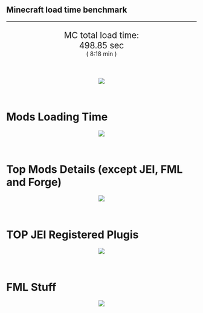 ## Minecraft load time benchmark


---

<p align="center" style="font-size:160%;">
MC total load time:<br>
498.85 sec
<br>
<sup><sub>(
8:18 min
)</sub></sup>
</p>

<br>


<p align="center">
<img src="https://quickchart.io/chart?w=400&h=30&c={
  type: 'horizontalBar',
  data: {
    datasets: [
      {label:      'MODS:', data: [294.09]},
      {label: 'FML stuff:', data: [204.76]}
    ]
  },
  options: {
    scales: {
      xAxes: [{display: false,stacked: true}],
      yAxes: [{display: false,stacked: true}],
    },
    elements: {rectangle: {borderWidth: 2}},
    legend: {display: false,},
    plugins: {datalabels: {color: 'white',formatter: (value, context) =>
      [context.dataset.label, value].join(' ')
    }}
  }
}"/>
</p>

<br>

# Mods Loading Time
<p align="center">
<img src="https://quickchart.io/chart?w=400&h=300&c={
  type: 'outlabeledPie',
  options: {
    cutoutPercentage: 25,
    plugins: {
      legend: !1,
      outlabels: {
        stretch: 5,
        padding: 1,
        text: (v,i)=>[
          v.labels[v.dataIndex],' ',
          (v.percent*1000|0)/10,
          String.fromCharCode(37)].join('')
      }
    }
  },
  data: {...
`
436e17  20.64s Had Enough Items;
3C6315  23.39s Had Enough Items (Plugins);
516fa8  12.66s Ender IO;
a651a8  10.18s IndustrialCraft 2;
8f3087   9.96s Forge Mod Loader;
813e81   8.83s OpenComputers;
5161a8   7.91s CraftTweaker2;
495797   8.86s CraftTweaker2 (Script Loading);
8f304e   7.21s Astral Sorcery;
8c2ccd   5.84s Immersive Engineering;
6e175e   5.56s Recurrent Complex;
213664   4.86s Forestry;
308f53   4.38s Village Names;
538f30   4.29s Animania;
436e17   4.25s Integrated Dynamics;
ba3eb8   3.81s Cyclic;
a86e51   3.74s Extra Utilities 2;
3e68ba   3.62s AE2 Unofficial Extended Life;
308f7e   3.52s Quark: RotN Edition;
cd922c   3.37s NuclearCraft;
814a3e   3.23s RFTools;
649e21   3.14s OpenBlocks;
444444  74.49s 43 Other mods;
333333  58.38s 173 'Fast' mods (load 1.0s - 0.1s);
222222   6.83s 220 'Instant' mods (load %3C 0.1s)
`
    .split(';').reduce((a, l) => {
      l.match(/(\w{6}) *(\d*\.\d*)s (.*)/)
      .slice(1).map((a, i) => [[String.fromCharCode(35),a].join(''), parseFloat(a), a][i])
      .forEach((s, i) => 
        [a.datasets[0].backgroundColor, a.datasets[0].data, a.labels][i].push(s)
      );
      return a
    }, {
      labels: [],
      datasets: [{
        backgroundColor: [],
        data: [],
        borderColor: 'rgba(22,22,22,0.3)',
        borderWidth: 1
      }]
    })
  }
}"/>
</p>

<br>

# Top Mods Details (except JEI, FML and Forge)
<p align="center">
<img src="https://quickchart.io/chart?w=400&h=450&c={
  options: {
    scales: {
      xAxes: [{stacked: true}],
      yAxes: [{stacked: true}],
    },
    plugins: {
      datalabels: {
        anchor: 'end',
        align: 'top',
        color: 'white',
        backgroundColor: 'rgba(46, 140, 171, 0.6)',
        borderColor: 'rgba(41, 168, 194, 1.0)',
        borderWidth: 0.5,
        borderRadius: 3,
        padding: 0,
        font: {size:10},
        formatter: (v,ctx) => 
          ctx.datasetIndex!=ctx.chart.data.datasets.length-1 ? null
            : [((ctx.chart.data.datasets.reduce((a,b)=>a- -b.data[ctx.dataIndex],0)*10)|0)/10,'s'].join('')
      },
      colorschemes: {
        scheme: 'office.Damask6'
      }
    }
  },
  type: 'bar',
  data: {...(() => {
    let a = { labels: [], datasets: [] };
`
1: Construction;
2: Loading Resources;
3: PreInitialization;
4: Initialization;
5: InterModComms$IMC;
6: PostInitialization;
7: LoadComplete;
8: ModIdMapping
`
    .split(';')
      .map(l => l.match(/\d: (.*)/).slice(1))
      .forEach(([name]) => a.datasets.push({ label: name, data: [] }));
`
                          1      2      3      4      5      6      7      8  ;
Ender IO              |  2.00|  0.01|  4.38|  0.54|  3.85|  0.16|  0.00|  1.73;
IndustrialCraft 2     |  0.79|  0.02|  7.93|  1.16|  0.00|  0.28|  0.00|  0.00;
OpenComputers         |  0.15|  0.02|  5.26|  3.17|  0.23|  0.00|  0.00|  0.00;
CraftTweaker2         |  0.57|  0.00|  3.87|  0.01|  0.00|  3.44|  0.02|  0.00;
Astral Sorcery        |  0.34|  0.01|  4.80|  1.55|  0.00|  0.51|  0.00|  0.00;
Immersive Engineering |  0.97|  0.01|  1.28|  1.07|  0.00|  2.51|  0.00|  0.00;
Recurrent Complex     |  0.36|  0.01|  0.69|  1.10|  0.00|  3.41|  0.00|  0.00;
Forestry              |  0.40|  0.01|  3.21|  0.93|  0.00|  0.31|  0.00|  0.00;
Village Names         |  0.14|  0.00|  4.02|  0.22|  0.00|  0.00|  0.00|  0.00;
Animania              |  0.31|  0.00|  3.46|  0.09|  0.00|  0.43|  0.00|  0.00;
Integrated Dynamics   |  0.23|  0.01|  3.93|  0.08|  0.00|  0.00|  0.00|  0.00;
Cyclic                |  0.07|  0.01|  3.26|  0.46|  0.00|  0.02|  0.00|  0.00
`
    .split(';').slice(1)
      .map(l => l.split('|').map(s => s.trim()))
      .forEach(([name, ...arr], i) => {
        a.labels.push(name);
        arr.forEach((v, j) => a.datasets[j].data[i] = v)
      }); return a
  })()}
}"/>
</p>

<br>

# TOP JEI Registered Plugis
<p align="center">
<img src="https://quickchart.io/chart?w=700&c={
  options: {
    elements: { rectangle: { borderWidth: 1 } },
    legend: false
  },
  type: 'horizontalBar',
    data: {...(() => {
      let a = {
        labels: [], datasets: [{
          backgroundColor: 'rgba(0, 99, 132, 0.5)',
          borderColor: 'rgb(0, 99, 132)',
          data: []
        }]
      };
`
  2.89: li.cil.oc.integration.jei.ModPluginOpenComputers;
  2.52: cofh.thermalexpansion.plugins.jei.JEIPluginTE;
  1.67: crazypants.enderio.machines.integration.jei.MachinesPlugin;
  1.65: com.github.sokyranthedragon.mia.integrations.jer.JeiJerIntegration$1;
  1.38: mezz.jei.plugins.vanilla.VanillaPlugin;
  1.35: com.rwtema.extrautils2.crafting.jei.XUJEIPlugin;
  1.27: forestry.factory.recipes.jei.FactoryJeiPlugin;
  1.26: jeresources.jei.JEIConfig;
  1.08: ic2.jeiIntegration.SubModule;
  0.79: knightminer.tcomplement.plugin.jei.JEIPlugin;
  0.78: com.buuz135.thaumicjei.ThaumcraftJEIPlugin;
  0.58: nc.integration.jei.NCJEI;
  0.54: com.buuz135.industrial.jei.JEICustomPlugin;
  0.41: crazypants.enderio.base.integration.jei.JeiPlugin;
  0.25: net.bdew.jeibees.BeesJEIPlugin;
  4.97: Other 126 Plugins
`
        .split(';')
        .map(l => l.split(':'))
        .forEach(([time, name]) => {
          a.labels.push(name);
          a.datasets[0].data.push(time)
        })
        ; return a
    })()
  }
}"/>
</p>

<br>

# FML Stuff
<p align="center">
<img src="https://quickchart.io/chart?w=500&h=400&c={
  options: {
    rotation: Math.PI,
    cutoutPercentage: 55,
    plugins: {
      legend: !1,
      outlabels: {
        stretch: 5,
        padding: 1,
        text: (v)=>v.labels
      },
      doughnutlabel: {
        labels: [
          {
            text: 'FML stuff:',
            color: 'rgba(128, 128, 128, 0.5)',
            font: {size: 18}
          },
          {
            text: [204.76,'s'].join(''),
            color: 'rgba(128, 128, 128, 1)',
            font: {size: 22}
          }
        ]
      },
    }
  },
  type: 'outlabeledPie',
  data: {...(() => {
    let a = {
      labels: [],
      datasets: [{
        backgroundColor: [],
        data: [],
        borderColor: 'rgba(22,22,22,0.3)',
        borderWidth: 2
      }]
    };
`
993A00   1.38s Loading sounds;
994400   1.43s Loading Resource - SoundHandler;
994F00  29.87s ModelLoader: blocks;
995900   9.64s ModelLoader: items;
996300  10.62s ModelLoader: baking;
996D00   1.81s Applying remove recipe actions;
997700   0.18s Applying remove furnace recipe actions;
998200   1.08s Indexing ingredients;
444444 148.75s Other
`
    .split(';')
      .map(l => l.match(/(\w{6}) *(\d*\.\d*)s (.*)/))
      .forEach(([, col, time, name]) => {
        a.labels.push([name, ' ', time, 's'].join(''));
        a.datasets[0].data.push(parseFloat(time));
        a.datasets[0].backgroundColor.push([String.fromCharCode(35), col].join(''))
      })
      ; return a
  })()}
}"/>
</p>

<br>
